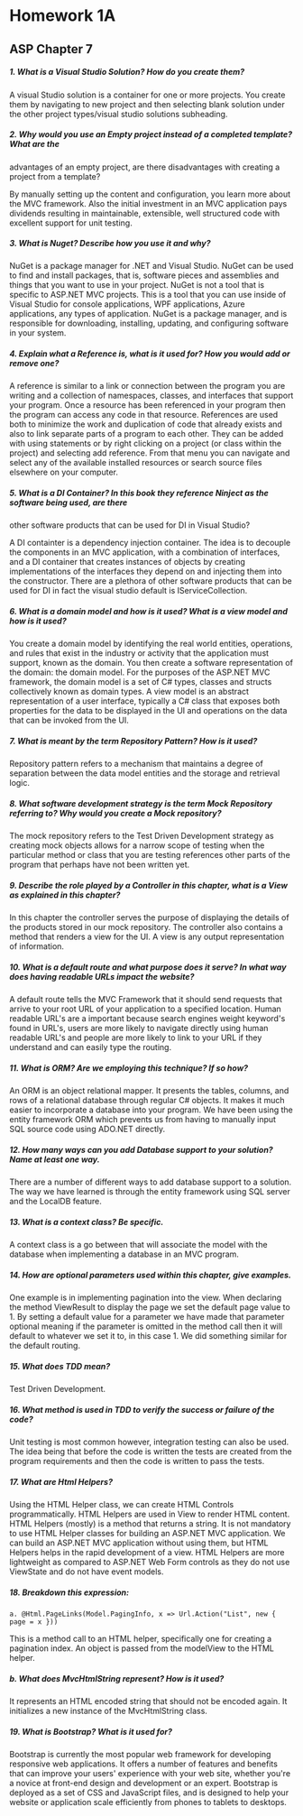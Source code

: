 # Homework 1A
## ASP Chapter 7

##### 1. What is a Visual Studio Solution? How do you create them?

A visual Studio solution is a container for one or more projects. You create them by navigating to new project and then selecting blank solution under the other project types/visual studio solutions subheading.

##### 2. Why would you use an Empty project instead of a completed template? What are the
advantages of an empty project, are there disadvantages with creating a project from a
template?

By manually setting up the content and configuration, you learn more about the MVC framework. Also the initial investment in an MVC application pays dividends resulting in maintainable, extensible, well structured code with excellent support for unit testing.

##### 3. What is Nuget? Describe how you use it and why?

NuGet is a package manager for .NET and Visual Studio. NuGet can be used to find and install packages, that is, software pieces and assemblies and things that you want to use in your project. NuGet is not a tool that is specific to ASP.NET MVC projects. This is a tool that you can use inside of Visual Studio for console applications, WPF applications, Azure applications, any types of application. NuGet is a package manager, and is responsible for downloading, installing, updating, and configuring software in your system.


##### 4. Explain what a Reference is, what is it used for? How you would add or remove one?

A reference is similar to a link or connection between the program you are writing and a collection of namespaces, classes, and interfaces that support your program.  Once a resource has been referenced in your program then the program can access any code in that resource.  References are used both to minimize the work and duplication of code that already exists and also to link separate parts of a program to each other. They can be added with using statements or by right clicking on a project (or class within the project) and selecting add reference.  From that menu you can navigate and select any of the available installed resources or search source files elsewhere on your computer.

##### 5. What is a DI Container? In this book they reference Ninject as the software being used, are there
other software products that can be used for DI in Visual Studio?

A DI containter is a dependency injection container. The idea is to decouple the components in an MVC application, with a combination of interfaces, and a DI container that creates instances of objects by creating implementations of the interfaces they depend on and injecting them into the constructor. There are a plethora of other software products that can be used for DI in fact the visual studio default is IServiceCollection.

##### 6. What is a domain model and how is it used? What is a view model and how is it used?

You create a domain model by identifying the real world entities, operations, and rules that exist in the industry or activity that the application must support, known as the domain. You then create a software representation of the domain: the domain model. For the purposes of the ASP.NET MVC framework, the domain model is a set of C# types, classes and structs collectively known as domain types.  A view model is an abstract representation of a user interface, typically a C# class that exposes both properties for the data to be displayed in the UI and operations on the data that can be invoked from the UI.

##### 7. What is meant by the term Repository Pattern? How is it used?

Repository pattern refers to a mechanism that maintains a degree of separation between the data model entities and the storage and retrieval logic.

##### 8. What software development strategy is the term Mock Repository referring to? Why would you create a Mock repository?

The mock repository refers to the Test Driven Development strategy as creating mock objects allows for a narrow scope of testing when the particular method or class that you are testing references other parts of the program that perhaps have not been written yet.

##### 9. Describe the role played by a Controller in this chapter, what is a View as explained in this chapter?

In this chapter the controller serves the purpose of displaying the details of the products stored in our mock repository. The controller also contains a method that renders a view for the UI. A view is any output representation of information.

##### 10. What is a default route and what purpose does it serve? In what way does having readable URLs impact the website?

A default route tells the MVC Framework that it should send requests that arrive to your root URL of your application to a specified location.  Human readable URL's are a important because search engines weight keyword's found in URL's, users are more likely to navigate directly using human readable URL's and people are more likely to link to your URL if they understand and can easily type the routing.

##### 11. What is ORM? Are we employing this technique? If so how?

An ORM is an object relational mapper. It presents the tables, columns, and rows of a relational database through regular C# objects. It makes it much easier to incorporate a database into your program.  We have been using the entity framework ORM which prevents us from having to manually input SQL source code using ADO.NET directly.

##### 12. How many ways can you add Database support to your solution? Name at least one way.

There are a number of different ways to add database support to a solution.  The way we have learned is through the entity framework using SQL server and the LocalDB feature.

##### 13. What is a context class? Be specific.

A context class is a go between that will associate the model with the database when implementing a database in an MVC program.

##### 14. How are optional parameters used within this chapter, give examples.

One example is in implementing pagination into the view.  When  declaring the method ViewResult to display the page we set the default page value to 1. By setting a default value for a parameter we have made that parameter optional meaning if the parameter is omitted in the method call then it will default to whatever we set it to, in this case 1. We did something similar for the default routing.

##### 15. What does TDD mean?

Test Driven Development.

##### 16. What method is used in TDD to verify the success or failure of the code?

Unit testing is most common however, integration testing can also be used.  The idea being that before the code is written the tests are created from the program requirements and then the code is written to pass the tests.

##### 17. What are Html Helpers?

Using the HTML Helper class, we can create HTML Controls programmatically. HTML Helpers are used in View to render HTML content. HTML Helpers (mostly) is a method that returns a string. It is not mandatory to use HTML Helper classes for building an ASP.NET MVC application. We can build an ASP.NET MVC application without using them, but HTML Helpers helps in the rapid development of a view. HTML Helpers are more lightweight as compared to ASP.NET Web Form controls as they do not use ViewState and do not have event models.


##### 18. Breakdown this expression:
```
a. @Html.PageLinks(Model.PagingInfo, x => Url.Action("List", new { page = x }))
```

This is a method call to an HTML helper, specifically one for creating a pagination index. An object is passed from the modelView to the HTML helper.

##### b. What does MvcHtmlString represent? How is it used?

It represents an HTML encoded string that should not be encoded again. It initializes a new instance of the MvcHtmlString class.

##### 19. What is Bootstrap? What is it used for?

Bootstrap is currently the most popular web framework for developing responsive web applications. It offers a number of features and benefits that can improve your users' experience with your web site, whether you're a novice at front-end design and development or an expert. Bootstrap is deployed as a set of CSS and JavaScript files, and is designed to help your website or application scale efficiently from phones to tablets to desktops.
